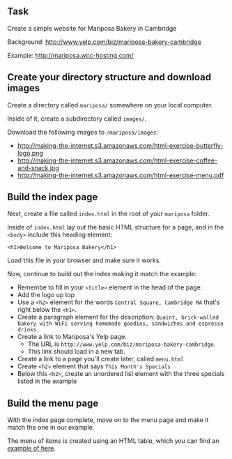 ## Task

Create a simple website for Mariposa Bakery in Cambridge

Background: <http://www.yelp.com/biz/mariposa-bakery-cambridge>

Example: <http://mariposa.wcc-hosting.com/>




## Create your directory structure and download images
Create a directory called `mariposa/` somewhere on your local computer.

Inside of it, create a subdirectory called `images/`.

Download the following images to `/mariposa/images`:

* <http://making-the-internet.s3.amazonaws.com/html-exercise-butterfly-logo.png>
* <http://making-the-internet.s3.amazonaws.com/html-exercise-coffee-and-snack.jpg>
* <http://making-the-internet.s3.amazonaws.com/html-exercise-menu.pdf>




## Build the index page
Next, create a file called `index.html` in the root of your `mariposa` folder.

Inside of `index.html` lay out the basic HTML structure for a page, and in the `<body>` include this heading element:

	<h1>Welcome to Mariposa Bakery</h1>

Load this file in your browser and make sure it works.

Now, continue to build out the index making it match the example:

* Remembe to fill in your `<title>` element in the head of the page.
* Add the logo up top
* Use a `<h2>` element for the words `Central Square, Cambridge MA` that's right below the `<h1>`.
* Create a paragraph element for the description: `Quaint, brick-walled bakery with WiFi serving homemade goodies, sandwiches and espresso drinks.`
* Create a link to Mariposa's Yelp page. 
	* The URL is `http://www.yelp.com/biz/mariposa-bakery-cambridge`. 
	* This link should load in a new tab.
* Create a link to a page you'll create later, called `menu.html`
* Create `<h2>` element that says `This Month's Specials`
* Below this `<h2>`, create an unordered list element with the three specials listed in the example

## Build the menu page

With the index page complete, move on to the menu page and make it match the one in our example. 

The menu of items is created using an HTML table, which you can find an [example of here](http://www.w3schools.com/htmL/html_tables.asp).





